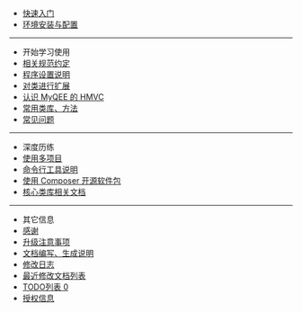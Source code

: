 * [快速入门](starting.md)
* [环境安装与配置](setup.md)

-----

* 开始学习使用
* [相关规范约定](specifications.md)
* [程序设置说明](config.md)
* [对类进行扩展](extends.md)
* [认识 MyQEE 的 HMVC](hmvc.md)
* [常用类库、方法](common.md)
* [常见问题](question.md)

-----

* 深度历练
* [使用多项目](project.md)
* [命令行工具说明](bin_readme.md)
* [使用 Composer 开源软件包](composer.md)
* [核心类库相关文档](core/index.html)

-----

* 其它信息
* [感谢](thank.md)
* [升级注意事项](upgrade.md)
* [文档编写、生成说明](guide.md)
* [修改日志](changelog.md)
* [最近修改文档列表](new_list.md)
* [TODO列表 <span class="badge badge-info" menu-todo="true">0</span>](todo_list.md)
* [授权信息](license.md)